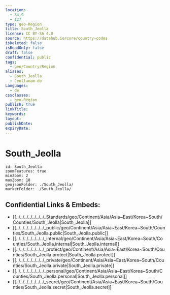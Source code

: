 ```yaml
---
location:
  - 34.9
  - 127
type: geo-Region
title: South_Jeolla
license: CC BY-SA 4.0
source: https://datahub.io/core/country-codes
isDeleted: false
isReadOnly: false
draft: false
confidential: public
tags:
  - geo/Country/Region
aliases:
  - South_Jeolla
  - Jeollanam-do
Languages:
  - de
cssclasses:
  - geo-Region
publish: true
linkTitle: 
keywords: 
layout: 
publishDate: 
expiryDate:
---
```


# South_Jeolla

```leaflet
id: South_Jeolla
zoomFeatures: true 
minZoom: 2 
maxZoom: 18
geojsonFolder: ./South_Jeolla/
markerFolder: ./South_Jeolla/
```


## Confidential Links & Embeds: 
- [[../../../../../../../_Standards/geo/Continent/Asia/Asia~East/Korea~South/Counties/South_Jeolla|South_Jeolla]] 
- [[../../../../../../../_public/geo/Continent/Asia/Asia~East/Korea~South/Counties/South_Jeolla.public|South_Jeolla.public]] 
- [[../../../../../../../_internal/geo/Continent/Asia/Asia~East/Korea~South/Counties/South_Jeolla.internal|South_Jeolla.internal]] 
- [[../../../../../../../_protect/geo/Continent/Asia/Asia~East/Korea~South/Counties/South_Jeolla.protect|South_Jeolla.protect]] 
- [[../../../../../../../_private/geo/Continent/Asia/Asia~East/Korea~South/Counties/South_Jeolla.private|South_Jeolla.private]] 
- [[../../../../../../../_personal/geo/Continent/Asia/Asia~East/Korea~South/Counties/South_Jeolla.personal|South_Jeolla.personal]] 
- [[../../../../../../../_secret/geo/Continent/Asia/Asia~East/Korea~South/Counties/South_Jeolla.secret|South_Jeolla.secret]] 

